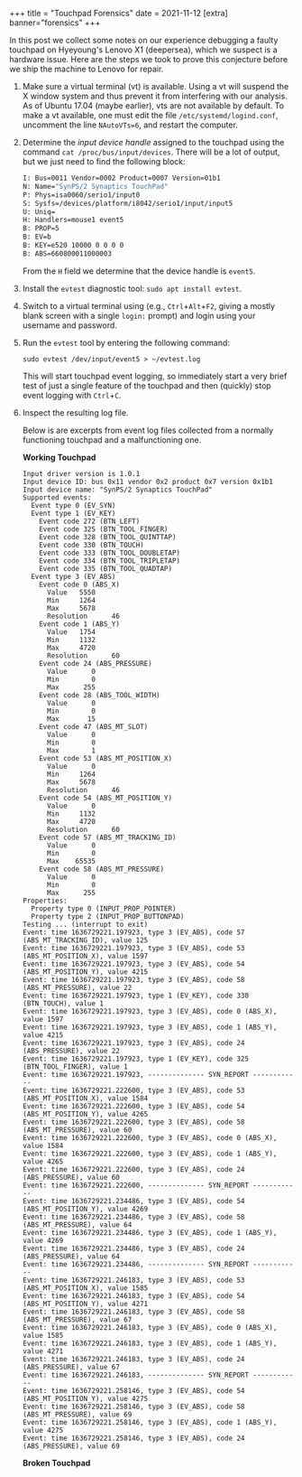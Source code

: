 +++
title = "Touchpad Forensics"
date = 2021-11-12
[extra]
banner="forensics"
+++

In this post we collect some notes on our experience debugging a faulty touchpad on Hyeyoung's Lenovo X1 (deepersea), which we suspect is a hardware issue.  Here are the steps we took to prove this conjecture before we ship the machine to Lenovo for repair.

<!-- more -->

1. Make sure a virtual terminal (vt) is available. Using a vt will suspend the X window system and thus prevent it from interfering with our analysis. As of Ubuntu 17.04 (maybe earlier), vts are not available by default.  To make a vt available, one must edit the file `/etc/systemd/logind.conf`, uncomment the line `NAutoVTs=6`, and restart the computer.
   
2. Determine the *input device handle* assigned to the touchpad using the command `cat /proc/bus/input/devices`. There will be a lot of output, but we just need to find the following block:
   
   ```sh
   I: Bus=0011 Vendor=0002 Product=0007 Version=01b1
   N: Name="SynPS/2 Synaptics TouchPad"
   P: Phys=isa0060/serio1/input0
   S: Sysfs=/devices/platform/i8042/serio1/input/input5
   U: Uniq=
   H: Handlers=mouse1 event5 
   B: PROP=5
   B: EV=b
   B: KEY=e520 10000 0 0 0 0
   B: ABS=660800011000003
   ```

   From the `H` field we determine that the device handle is `event5`.
   
3. Install the `evtest` diagnostic tool: `sudo apt install evtest`.

4. Switch to a virtual terminal using (e.g., `Ctrl`+`Alt`+`F2`, giving a mostly blank screen with a single `login:` prompt) and login using your username and password.

5. Run the `evtest` tool by entering the following command:

   ```
   sudo evtest /dev/input/event5 > ~/evtest.log
   ```
   
   This will start touchpad event logging, so immediately start a very brief test of just a single feature of the touchpad and then (quickly) stop event logging with `Ctrl`+`C`.
   
6. Inspect the resulting log file.

   Below is are excerpts from event log files collected from a normally functioning touchpad and a malfunctioning one.
   
   **Working Touchpad**

   ```
   Input driver version is 1.0.1
   Input device ID: bus 0x11 vendor 0x2 product 0x7 version 0x1b1
   Input device name: "SynPS/2 Synaptics TouchPad"
   Supported events:
     Event type 0 (EV_SYN)
     Event type 1 (EV_KEY)
       Event code 272 (BTN_LEFT)
       Event code 325 (BTN_TOOL_FINGER)
       Event code 328 (BTN_TOOL_QUINTTAP)
       Event code 330 (BTN_TOUCH)
       Event code 333 (BTN_TOOL_DOUBLETAP)
       Event code 334 (BTN_TOOL_TRIPLETAP)
       Event code 335 (BTN_TOOL_QUADTAP)
     Event type 3 (EV_ABS)
       Event code 0 (ABS_X)
         Value   5550
         Min     1264
         Max     5678
         Resolution      46
       Event code 1 (ABS_Y)
         Value   1754
         Min     1132
         Max     4720
         Resolution      60
       Event code 24 (ABS_PRESSURE)
         Value      0
         Min        0
         Max      255
       Event code 28 (ABS_TOOL_WIDTH)
         Value      0
         Min        0
         Max       15
       Event code 47 (ABS_MT_SLOT)
         Value      0
         Min        0
         Max        1
       Event code 53 (ABS_MT_POSITION_X)
         Value      0
         Min     1264
         Max     5678
         Resolution      46
       Event code 54 (ABS_MT_POSITION_Y)
         Value      0
         Min     1132
         Max     4720
         Resolution      60
       Event code 57 (ABS_MT_TRACKING_ID)
         Value      0
         Min        0
         Max    65535
       Event code 58 (ABS_MT_PRESSURE)
         Value      0
         Min        0
         Max      255
   Properties:
     Property type 0 (INPUT_PROP_POINTER)
     Property type 2 (INPUT_PROP_BUTTONPAD)
   Testing ... (interrupt to exit)
   Event: time 1636729221.197923, type 3 (EV_ABS), code 57 (ABS_MT_TRACKING_ID), value 125
   Event: time 1636729221.197923, type 3 (EV_ABS), code 53 (ABS_MT_POSITION_X), value 1597
   Event: time 1636729221.197923, type 3 (EV_ABS), code 54 (ABS_MT_POSITION_Y), value 4215
   Event: time 1636729221.197923, type 3 (EV_ABS), code 58 (ABS_MT_PRESSURE), value 22
   Event: time 1636729221.197923, type 1 (EV_KEY), code 330 (BTN_TOUCH), value 1
   Event: time 1636729221.197923, type 3 (EV_ABS), code 0 (ABS_X), value 1597
   Event: time 1636729221.197923, type 3 (EV_ABS), code 1 (ABS_Y), value 4215
   Event: time 1636729221.197923, type 3 (EV_ABS), code 24 (ABS_PRESSURE), value 22
   Event: time 1636729221.197923, type 1 (EV_KEY), code 325 (BTN_TOOL_FINGER), value 1
   Event: time 1636729221.197923, -------------- SYN_REPORT ------------
   Event: time 1636729221.222600, type 3 (EV_ABS), code 53 (ABS_MT_POSITION_X), value 1584
   Event: time 1636729221.222600, type 3 (EV_ABS), code 54 (ABS_MT_POSITION_Y), value 4265
   Event: time 1636729221.222600, type 3 (EV_ABS), code 58 (ABS_MT_PRESSURE), value 60
   Event: time 1636729221.222600, type 3 (EV_ABS), code 0 (ABS_X), value 1584
   Event: time 1636729221.222600, type 3 (EV_ABS), code 1 (ABS_Y), value 4265
   Event: time 1636729221.222600, type 3 (EV_ABS), code 24 (ABS_PRESSURE), value 60
   Event: time 1636729221.222600, -------------- SYN_REPORT ------------
   Event: time 1636729221.234486, type 3 (EV_ABS), code 54 (ABS_MT_POSITION_Y), value 4269
   Event: time 1636729221.234486, type 3 (EV_ABS), code 58 (ABS_MT_PRESSURE), value 64
   Event: time 1636729221.234486, type 3 (EV_ABS), code 1 (ABS_Y), value 4269
   Event: time 1636729221.234486, type 3 (EV_ABS), code 24 (ABS_PRESSURE), value 64
   Event: time 1636729221.234486, -------------- SYN_REPORT ------------
   Event: time 1636729221.246183, type 3 (EV_ABS), code 53 (ABS_MT_POSITION_X), value 1585
   Event: time 1636729221.246183, type 3 (EV_ABS), code 54 (ABS_MT_POSITION_Y), value 4271
   Event: time 1636729221.246183, type 3 (EV_ABS), code 58 (ABS_MT_PRESSURE), value 67
   Event: time 1636729221.246183, type 3 (EV_ABS), code 0 (ABS_X), value 1585
   Event: time 1636729221.246183, type 3 (EV_ABS), code 1 (ABS_Y), value 4271
   Event: time 1636729221.246183, type 3 (EV_ABS), code 24 (ABS_PRESSURE), value 67
   Event: time 1636729221.246183, -------------- SYN_REPORT ------------
   Event: time 1636729221.258146, type 3 (EV_ABS), code 54 (ABS_MT_POSITION_Y), value 4275
   Event: time 1636729221.258146, type 3 (EV_ABS), code 58 (ABS_MT_PRESSURE), value 69
   Event: time 1636729221.258146, type 3 (EV_ABS), code 1 (ABS_Y), value 4275
   Event: time 1636729221.258146, type 3 (EV_ABS), code 24 (ABS_PRESSURE), value 69
   ```
   
   **Broken Touchpad**





